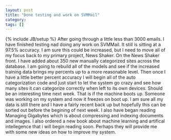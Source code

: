 ```yaml
---
layout: post
title: "Done testing and work on SVMMail"
category:
tags: []
---
```

{% include JB/setup %}
After going through a little less than 3000 emails. I have finished testing nad doing any work on SVMMail. It still is sitting at a 97.5% accuracy. I am sure this could be increased, but I need to move all of my focus back to my primary project, News Shaker.     On the News Shaker front. I have added about 350 new manually categorized sites across the database. I am going to rebuild all of the models and see if the increased training data brings my percents up to a more reasonable level. Then once I have a little better percent accuracy I will begin all of the auto categorization code and just start to let the system go crazy and see how many sites it can categorize correctly when left to its own devices. Should be an interesting time next week. That is if the machine boots up. Someone was working on my system and now it freezes on boot up. I am sure all my data is still there and I have a fairly recent back up but hopefully this can be sorted out before the begining of next week.      I also have began reading Managing Gigabytes which is about compressing and indexing documents and images. I also ordered a new book about machine learning and artifical intellegence that i will begin reading soon. Perhaps they will provide me with some new ideas on how to improve my system.